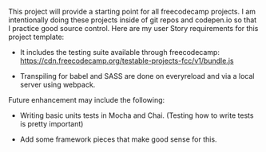 This project will provide a starting point for all freecodecamp projects.  I am intentionally doing these projects inside of git repos and codepen.io so that I practice good source control.  Here are my user Story requirements for this project template:

* It includes the testing suite available through freecodecamp:
https://cdn.freecodecamp.org/testable-projects-fcc/v1/bundle.js

* Transpiling for babel and SASS are done on everyreload and via a local server using webpack.  

Future enhancement may include the following:

* Writing basic units tests in Mocha and Chai.  (Testing how to write tests is pretty important)

* Add some framework pieces that make good sense for this.  